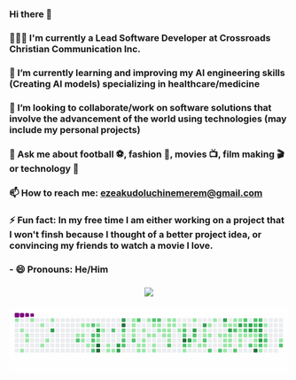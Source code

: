 ### Hi there 👋
### 👨🏾‍💻 I'm currently a Lead Software Developer at Crossroads Christian Communication Inc.
### 🌱 I’m currently learning and improving my AI engineering skills (Creating AI models) specializing in healthcare/medicine
### 👯 I’m looking to collaborate/work on software solutions that involve the advancement of the world using technologies (may include my personal projects)
### 💬 Ask me about football ⚽️, fashion 🧥, movies 📺, film making 🎬  or technology 📡
### 📫 How to reach me: ezeakudoluchinemerem@gmail.com 
### ⚡ Fun fact: In my free time I am either working on a project that I won't finsh because I thought of a better project idea, or convincing my friends to watch a movie I love.
### - 😄 Pronouns: He/Him

###

<div align="center">
  <img src="https://skillicons.dev/icons?i=react,js,ts,nodejs,py,html,css,scss,tailwind,nextjs,git,gitlab,tensorflow,kubernetes,docker,c++,figma,firebase,jquery,aws,angular,mysql,postman,vue,wordpress,swift" />
  <br /><br />
  <img src="https://raw.githubusercontent.com/Platane/snk/output/github-contribution-grid-snake.gif" alt="Snake animation" />
</div>

###
<!--
**ChinemeremEze/chinemeremEze** is a ✨ _special_ ✨ repository because its `README.md` (this file) appears on your GitHub profile.

Here are some ideas to get you started:

- 🔭 I’m currently working on ...
- 🌱 I’m currently learning ...
- 👯 I’m looking to collaborate on ...
- 🤔 I’m looking for help with ...
- 💬 Ask me about ...
- 📫 How to reach me: ...
- 😄 Pronouns: ...
- ⚡ Fun fact: ...
-->
